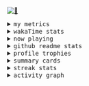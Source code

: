 [![🐙](https://hits.seeyoufarm.com/api/count/incr/badge.svg?url=https%3A%2F%2Fgithub.com%2Fktnkk%2Fhit-counter&count_bg=%23070707&title_bg=%23070707&icon=&icon_color=%23E7E7E7&title=visitors&edge_flat=true)](https://hits.seeyoufarm.com)

<details>
  <summary> <samp>my metrics</samp></summary>
  
  <br>
  
 ![🐳](https://github.com/kkhys/kkhys/blob/main/github-metrics.svg)
  
  ***
</details>

<details>
  <summary> <samp>wakaTime stats</samp></summary>
  
  <br>
  
<!--START_SECTION:waka-->
![Code Time](http://img.shields.io/badge/Code%20Time-3%2C408%20hrs%2053%20mins-blue)

**🐱 My GitHub Data** 

> 📦 5.0 MB Used in GitHub's Storage 
 > 
> 💼 Opted to Hire
 > 
> 📜 9 Public Repositories 
 > 
> 🔑 23 Private Repositories 
 > 
**I'm an Early 🐤** 

```text
🌞 Morning                8790 commits        ███████░░░░░░░░░░░░░░░░░░   28.99 % 
🌆 Daytime                6853 commits        ██████░░░░░░░░░░░░░░░░░░░   22.60 % 
🌃 Evening                12161 commits       ██████████░░░░░░░░░░░░░░░   40.10 % 
🌙 Night                  2520 commits        ██░░░░░░░░░░░░░░░░░░░░░░░   08.31 % 
```
📅 **I'm Most Productive on Sunday** 

```text
Monday                   3974 commits        ███░░░░░░░░░░░░░░░░░░░░░░   13.11 % 
Tuesday                  4295 commits        ████░░░░░░░░░░░░░░░░░░░░░   14.16 % 
Wednesday                4005 commits        ███░░░░░░░░░░░░░░░░░░░░░░   13.21 % 
Thursday                 4067 commits        ███░░░░░░░░░░░░░░░░░░░░░░   13.41 % 
Friday                   4293 commits        ████░░░░░░░░░░░░░░░░░░░░░   14.16 % 
Saturday                 4540 commits        ████░░░░░░░░░░░░░░░░░░░░░   14.97 % 
Sunday                   5150 commits        ████░░░░░░░░░░░░░░░░░░░░░   16.98 % 
```


📊 **This Week I Spent My Time On** 

```text
🕑︎ Time Zone: Asia/Tokyo

💬 Programming Languages: 
Other                    31 hrs 47 mins      ██████████████████░░░░░░░   70.69 % 
Java                     10 hrs 36 mins      ██████░░░░░░░░░░░░░░░░░░░   23.60 % 
MDX                      1 hr 20 mins        █░░░░░░░░░░░░░░░░░░░░░░░░   03.00 % 
Play2                    20 mins             ░░░░░░░░░░░░░░░░░░░░░░░░░   00.78 % 
SQL                      18 mins             ░░░░░░░░░░░░░░░░░░░░░░░░░   00.69 % 

🔥 Editors: 
Chrome                   31 hrs 47 mins      ██████████████████░░░░░░░   70.69 % 
Intellijidea             11 hrs 46 mins      ███████░░░░░░░░░░░░░░░░░░   26.18 % 
WebStorm                 1 hr 21 mins        █░░░░░░░░░░░░░░░░░░░░░░░░   03.01 % 
DataGrip                 3 mins              ░░░░░░░░░░░░░░░░░░░░░░░░░   00.12 % 

💻 Operating System: 
Mac                      44 hrs 58 mins      █████████████████████████   100.00 % 
Windows                  0 secs              ░░░░░░░░░░░░░░░░░░░░░░░░░   00.00 % 
```


 Last Updated on 2024/05/07 18:38:48 UTC
<!--END_SECTION:waka-->
  
  ***
</details>


<details>
  <summary> <samp>now playing</samp></summary>
  
  <br>
 
 [![🐟](https://spotify-github-profile.vercel.app/api/view?uid=31ryofms4dnv7mrohhepo4c4zgqu&cover_image=true&theme=default&show_offline=false&background_color=121212&bar_color=53b14f&bar_color_cover=false)](https://open.spotify.com/user/31ryofms4dnv7mrohhepo4c4zgqu)
  
  ***
</details>

<details>
  <summary> <samp>github readme stats</samp></summary>
  
  <br>
  
 <p align="left"> 
  <img alt="🐠" src="https://github-readme-stats.vercel.app/api?username=kkhys&count_private=true&show_icons=true&theme=dark&include_all_commits=true" />
  <img alt="🐟" src="https://github-readme-stats.vercel.app/api/top-langs/?username=kkhys&layout=compact&theme=dark&langs_count=10&hide=HTML,CSS,SCSS" />
</p>
  
  ***
</details>

<details>
  <summary> <samp>profile trophies</samp></summary>
  
  <br>
  
  [![🐬](https://github-profile-trophy.vercel.app/?username=kkhys&rank=SECRET,SSS,SS,S,AAA,AA,A&theme=darkhub&row=1&margin-w=10&no-bg=true)](https://github.com/ryo-ma/github-profile-trophy)
  
  ***
</details>

<details>
  <summary> <samp>summary cards</samp></summary>
  
  <br>
  
  ![🐋](https://github-profile-summary-cards.vercel.app/api/cards/profile-details?username=kkhys&theme=github_dark)
  ![🦑](https://github-profile-summary-cards.vercel.app/api/cards/repos-per-language?username=kkhys&theme=github_dark)
  ![🦭](https://github-profile-summary-cards.vercel.app/api/cards/most-commit-language?username=kkhys&theme=github_dark)
  ![🦀](https://github-profile-summary-cards.vercel.app/api/cards/stats?username=kkhys&theme=github_dark)
  ![🦈](https://github-profile-summary-cards.vercel.app/api/cards/productive-time?username=kkhys&theme=github_dark)
  
  ***
</details>

<details>
  <summary> <samp>streak stats</samp></summary>
  
  <br>
  
  [![🐠](http://github-readme-streak-stats.herokuapp.com?user=kkhys&theme=dark)](https://git.io/streak-stats)
  
  ***
</details>

<details>
  <summary> <samp>activity graph</samp></summary>
  
  <br>
  
  [![🐡](https://github-readme-activity-graph.vercel.app/graph?username=kkhys&theme=xcode)](https://github.com/ashutosh00710/github-readme-activity-graph)
  
  ***
</details>

